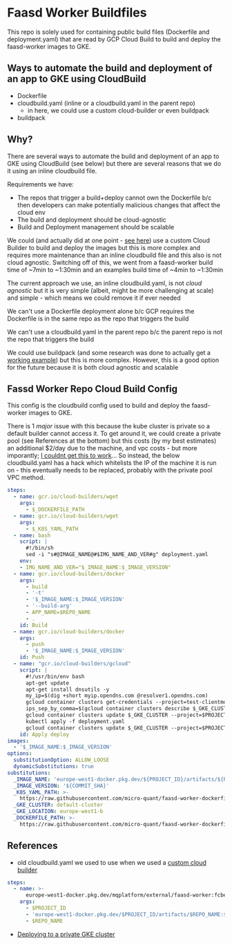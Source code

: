 # Faasd Worker Buildfiles

This repo is solely used for containing public build files (Dockerfile and deployment.yaml) that are read by GCP Cloud Build to build and deploy the faasd-worker images to GKE.

## Ways to automate the build and deployment of an app to GKE using CloudBuild

- Dockerfile
- cloudbuild.yaml (inline or a cloudbuild.yaml in the parent repo)
  - in here, we could use a custom cloud-builder or even buildpack
- buildpack

## Why?

There are several ways to automate the build and deployment of an app to GKE using CloudBuild (see below) but there are several reasons that we do it using an inline cloudbuild file.

Requirements we have:
- The repos that trigger a build+deploy cannot own the Dockerfile b/c then developers can make potentially malicious changes that affect the cloud env
- The build and deployment should be cloud-agnostic
- Build and Deployment management should be scalable


We could (and actually did at one point - [see here](https://github.com/micro-quant/faasd-worker/tree/74b9c4a4d57f3840bf91f29087731730016b2b0a)) use a custom Cloud Builder to build and deploy the images but this is more complex and requires more maintenance than an inline cloudbuild file and this also is not cloud agnostic.  Switching off of this, we went from a faasd-worker build time of ~7min to ~1:30min and an examples build time of ~4min to ~1:30min

The current approach we use, an inline cloudbuild.yaml, is not _cloud agnostic_ but it is very simple (albeit, might be more challenging at scale) and simple - which means we could remove it if ever needed

We can't use a Dockerfile deployment alone b/c GCP requires the Dockerfile is in the same repo as the repo that triggers the build

We can't use a cloudbuild.yaml in the parent repo b/c the parent repo is not the repo that triggers the build

We could use buildpack (and some research was done to actually get a [working example](https://github.com/micro-quant/faasd-worker-buildpack)) but this is more complex.  However, this is a good option for the future because it is both cloud agnostic and scalable

## Fassd Worker Repo Cloud Build Config

This config is the cloudbuild config used to build and deploy the faasd-worker images to GKE.

There is 1 _major_ issue with this because the kube cluster is private so a default builder cannot access it.  To get around it, we could create a private pool (see References at the bottom) but this costs (by my best estimates) an additional $2/day due to the machine, and vpc costs - but more imporantly; [I couldnt get this to work](https://github.com/micro-quant/faasd-worker-buildfiles/build_to_private_gke.sh)...  So instead, the below cloudbuild.yaml has a hack which whitelists the IP of the machine it is run on - this eventually needs to be replaced, probably with the private pool VPC method.

```yaml
steps:
  - name: gcr.io/cloud-builders/wget
    args:
      - $_DOCKERFILE_PATH
  - name: gcr.io/cloud-builders/wget
    args:
      - $_K8S_YAML_PATH
  - name: bash
    script: |
      #!/bin/sh
      sed -i "s#@IMAGE_NAME@#$IMG_NAME_AND_VER#g" deployment.yaml
	env:
    - IMG_NAME_AND_VER="$_IMAGE_NAME:$_IMAGE_VERSION"
  - name: gcr.io/cloud-builders/docker
    args:
      - build
      - '-t'
      - '$_IMAGE_NAME:$_IMAGE_VERSION'
      - '--build-arg'
      - APP_NAME=$REPO_NAME
      - .
    id: Build
  - name: gcr.io/cloud-builders/docker
    args:
      - push
      - '$_IMAGE_NAME:$_IMAGE_VERSION'
    id: Push
  - name: "gcr.io/cloud-builders/gcloud"
    script: |
      #!/usr/bin/env bash
      apt-get update
      apt-get install dnsutils -y
      my_ip=$(dig +short myip.opendns.com @resolver1.opendns.com)
      gcloud container clusters get-credentials --project=test-clientmq --region=$_GKE_LOCATION $_GKE_CLUSTER
      ips_sep_by_comma=$(gcloud container clusters describe $_GKE_CLUSTER --project=test-clientmq --zone=$_GKE_LOCATION --format='value(masterAuthorizedNetworksConfig.cidrBlocks[].cidrBlock.list())')
      gcloud container clusters update $_GKE_CLUSTER --project=$PROJECT_ID --zone=$_GKE_LOCATION --enable-master-authorized-networks --master-authorized-networks "$ips_sep_by_comma,$my_ip/32"
      kubectl apply -f deployment.yaml
      gcloud container clusters update $_GKE_CLUSTER --project=$PROJECT_ID --zone=$_GKE_LOCATION --enable-master-authorized-networks --master-authorized-networks "$ips_sep_by_comma"
    id: Apply deploy
images:
  - '$_IMAGE_NAME:$_IMAGE_VERSION'
options:
  substitutionOption: ALLOW_LOOSE
  dynamicSubstitutions: true
substitutions:
  _IMAGE_NAME: 'europe-west1-docker.pkg.dev/${PROJECT_ID}/artifacts/${REPO_NAME}'
  _IMAGE_VERSION: '${COMMIT_SHA}'
  _K8S_YAML_PATH: >-
    https://raw.githubusercontent.com/micro-quant/faasd-worker-dockerfile/main/deployment.yaml
  _GKE_CLUSTER: default-cluster
  _GKE_LOCATION: europe-west1-b
  _DOCKERFILE_PATH: >-
    https://raw.githubusercontent.com/micro-quant/faasd-worker-dockerfile/main/Dockerfile
```

## References

- old cloudbuild.yaml we used to use when we used a [custom cloud builder](https://github.com/micro-quant/faasd-worker/tree/74b9c4a4d57f3840bf91f29087731730016b2b0a)

```yaml
steps:
  - name: >-
	  europe-west1-docker.pkg.dev/mqplatform/external/faasd-worker:fcbefbe8289d3fb8eddd371fd50c297b9a6b41f8
	args:
	  - $PROJECT_ID
	  - 'europe-west1-docker.pkg.dev/$PROJECT_ID/artifacts/$REPO_NAME:$COMMIT_SHA'
	  - $REPO_NAME
```

- [Deploying to a private GKE cluster](https://cloud.google.com/build/docs/private-pools/accessing-private-gke-clusters-with-cloud-build-private-pools)